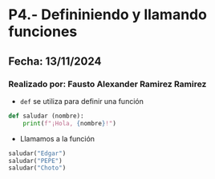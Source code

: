 # P4.- Defininiendo y llamando funciones
## Fecha: 13/11/2024
### Realizado por: Fausto Alexander Ramirez Ramirez

- `def` se utiliza para definir una función
``` python
def saludar (nombre):
    print(f"¡Hola, {nombre}!")

```
- Llamamos a la función
``` python
saludar("Edgar")
saludar("PEPE")
saludar("Choto")
